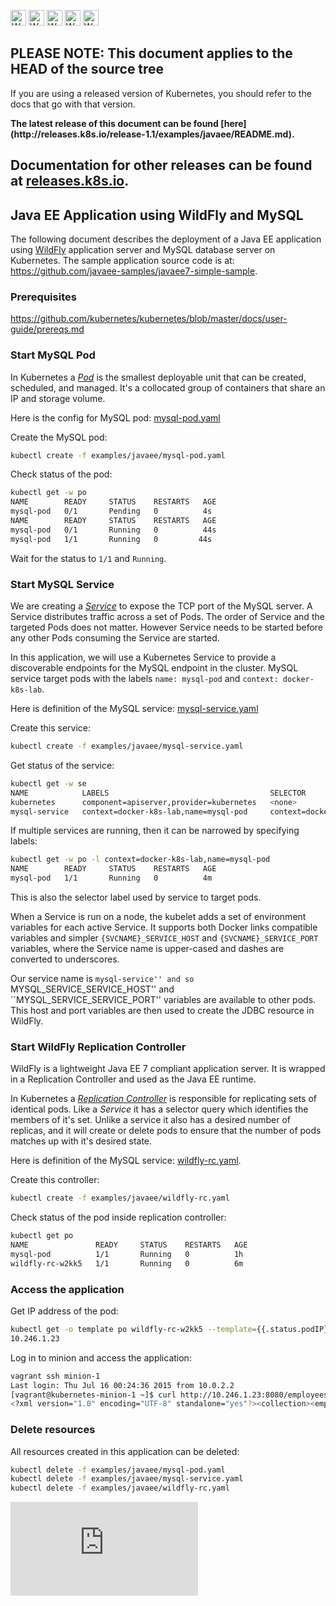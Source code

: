 <!-- BEGIN MUNGE: UNVERSIONED_WARNING -->

<!-- BEGIN STRIP_FOR_RELEASE -->

<img src="http://kubernetes.io/img/warning.png" alt="WARNING"
     width="25" height="25">
<img src="http://kubernetes.io/img/warning.png" alt="WARNING"
     width="25" height="25">
<img src="http://kubernetes.io/img/warning.png" alt="WARNING"
     width="25" height="25">
<img src="http://kubernetes.io/img/warning.png" alt="WARNING"
     width="25" height="25">
<img src="http://kubernetes.io/img/warning.png" alt="WARNING"
     width="25" height="25">

<h2>PLEASE NOTE: This document applies to the HEAD of the source tree</h2>

If you are using a released version of Kubernetes, you should
refer to the docs that go with that version.

<strong>
The latest release of this document can be found
[here](http://releases.k8s.io/release-1.1/examples/javaee/README.md).

Documentation for other releases can be found at
[releases.k8s.io](http://releases.k8s.io).
</strong>
--

<!-- END STRIP_FOR_RELEASE -->

<!-- END MUNGE: UNVERSIONED_WARNING -->

## Java EE Application using WildFly and MySQL

The following document describes the deployment of a Java EE application using [WildFly](http://wildfly.org) application server and MySQL database server on Kubernetes. The sample application source code is at: https://github.com/javaee-samples/javaee7-simple-sample.

### Prerequisites

https://github.com/kubernetes/kubernetes/blob/master/docs/user-guide/prereqs.md

### Start MySQL Pod

In Kubernetes a [_Pod_](../../docs/user-guide/pods.md) is the smallest deployable unit that can be created, scheduled, and managed. It's a collocated group of containers that share an IP and storage volume.

Here is the config for MySQL pod: [mysql-pod.yaml](mysql-pod.yaml)

<!-- BEGIN MUNGE: mysql-pod.yaml -->
<!-- END MUNGE: EXAMPLE -->

Create the MySQL pod:

```sh
kubectl create -f examples/javaee/mysql-pod.yaml
```

Check status of the pod:

```sh
kubectl get -w po
NAME        READY     STATUS    RESTARTS   AGE
mysql-pod   0/1       Pending   0          4s
NAME        READY     STATUS    RESTARTS   AGE
mysql-pod   0/1       Running   0          44s
mysql-pod   1/1       Running   0         44s
```

Wait for the status to `1/1` and `Running`.

### Start MySQL Service

We are creating a [_Service_](../../docs/user-guide/services.md) to expose the TCP port of the MySQL server. A Service distributes traffic across a set of Pods. The order of Service and the targeted Pods does not matter. However Service needs to be started before any other Pods consuming the Service are started.

In this application, we will use a Kubernetes Service to provide a discoverable endpoints for the MySQL endpoint in the cluster.  MySQL service target pods with the labels `name: mysql-pod` and `context: docker-k8s-lab`.

Here is definition of the MySQL service: [mysql-service.yaml](mysql-service.yaml)

<!-- BEGIN MUNGE: mysql-service.yaml -->
<!-- END MUNGE: EXAMPLE -->

Create this service:

```sh
kubectl create -f examples/javaee/mysql-service.yaml
```

Get status of the service:

```sh
kubectl get -w se
NAME            LABELS                                    SELECTOR                                IP(S)          PORT(S)
kubernetes      component=apiserver,provider=kubernetes   <none>                                  10.247.0.1     443/TCP
mysql-service   context=docker-k8s-lab,name=mysql-pod     context=docker-k8s-lab,name=mysql-pod   10.247.63.43   3306/TCP
```

If multiple services are running, then it can be narrowed by specifying labels:

```sh
kubectl get -w po -l context=docker-k8s-lab,name=mysql-pod
NAME        READY     STATUS    RESTARTS   AGE
mysql-pod   1/1       Running   0          4m
```

This is also the selector label used by service to target pods.

When a Service is run on a node, the kubelet adds a set of environment variables for each active Service. It supports both Docker links compatible variables and simpler `{SVCNAME}_SERVICE_HOST` and `{SVCNAME}_SERVICE_PORT` variables, where the Service name is upper-cased and dashes are converted to underscores.

Our service name is ``mysql-service'' and so ``MYSQL_SERVICE_SERVICE_HOST'' and ``MYSQL_SERVICE_SERVICE_PORT'' variables are available to other pods. This host and port variables are then used to create the JDBC resource in WildFly.

### Start WildFly Replication Controller

WildFly is a lightweight Java EE 7 compliant application server. It is wrapped in a Replication Controller and used as the Java EE runtime.

In Kubernetes a [_Replication Controller_](../../docs/user-guide/replication-controller.md) is responsible for replicating sets of identical pods. Like a _Service_ it has a selector query which identifies the members of it's set.  Unlike a service it also has a desired number of replicas, and it will create or delete pods to ensure that the number of pods matches up with it's desired state.

Here is definition of the MySQL service: [wildfly-rc.yaml](wildfly-rc.yaml).

<!-- BEGIN MUNGE: wildfly-rc.yaml -->
<!-- END MUNGE: EXAMPLE -->

Create this controller:

```sh
kubectl create -f examples/javaee/wildfly-rc.yaml
```

Check status of the pod inside replication controller:

```sh
kubectl get po
NAME               READY     STATUS    RESTARTS   AGE
mysql-pod          1/1       Running   0          1h
wildfly-rc-w2kk5   1/1       Running   0          6m
```

### Access the application

Get IP address of the pod:

```sh
kubectl get -o template po wildfly-rc-w2kk5 --template={{.status.podIP}}
10.246.1.23
```

Log in to minion and access the application:

```sh
vagrant ssh minion-1
Last login: Thu Jul 16 00:24:36 2015 from 10.0.2.2
[vagrant@kubernetes-minion-1 ~]$ curl http://10.246.1.23:8080/employees/resources/employees/
<?xml version="1.0" encoding="UTF-8" standalone="yes"?><collection><employee><id>1</id><name>Penny</name></employee><employee><id>2</id><name>Sheldon</name></employee><employee><id>3</id><name>Amy</name></employee><employee><id>4</id><name>Leonard</name></employee><employee><id>5</id><name>Bernadette</name></employee><employee><id>6</id><name>Raj</name></employee><employee><id>7</id><name>Howard</name></employee><employee><id>8</id><name>Priya</name></employee></collection>
```

### Delete resources

All resources created in this application can be deleted:

```sh
kubectl delete -f examples/javaee/mysql-pod.yaml
kubectl delete -f examples/javaee/mysql-service.yaml
kubectl delete -f examples/javaee/wildfly-rc.yaml
```


<!-- BEGIN MUNGE: GENERATED_ANALYTICS -->
[![Analytics](https://kubernetes-site.appspot.com/UA-36037335-10/GitHub/examples/javaee/README.md?pixel)]()
<!-- END MUNGE: GENERATED_ANALYTICS -->
